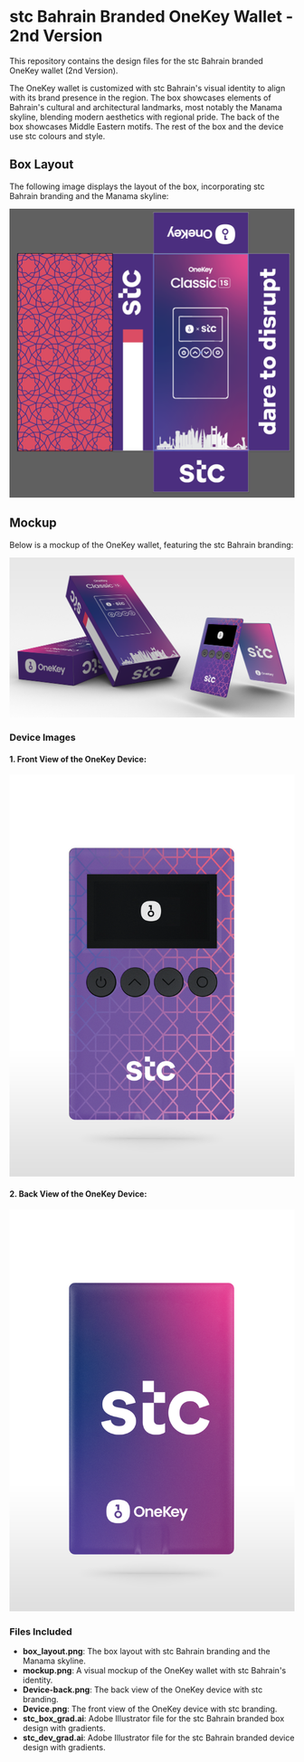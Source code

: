 # stc Bahrain Branded OneKey Wallet - 2nd Version

This repository contains the design files for the stc Bahrain branded OneKey wallet (2nd Version).

The OneKey wallet is customized with stc Bahrain's visual identity to align with its brand presence in the region. The box showcases elements of Bahrain's cultural and architectural landmarks, most notably the Manama skyline, blending modern aesthetics with regional pride. The back of the box showcases Middle Eastern motifs. The rest of the box and the device use stc colours and style.

## Box Layout

The following image displays the layout of the box, incorporating stc Bahrain branding and the Manama skyline:

![Box Layout](box_layout.png)

## Mockup

Below is a mockup of the OneKey wallet, featuring the stc Bahrain branding:

![Mockup](mockup.png)

### Device Images

#### 1. Front View of the OneKey Device:
![Device Front](Device.png)

#### 2. Back View of the OneKey Device:
![Device Back](Device-back.png)

### Files Included

- **box_layout.png**: The box layout with stc Bahrain branding and the Manama skyline.
- **mockup.png**: A visual mockup of the OneKey wallet with stc Bahrain's identity.
- **Device-back.png**: The back view of the OneKey device with stc branding.
- **Device.png**: The front view of the OneKey device with stc branding.
- **stc_box_grad.ai**: Adobe Illustrator file for the stc Bahrain branded box design with gradients.
- **stc_dev_grad.ai**: Adobe Illustrator file for the stc Bahrain branded device design with gradients.
